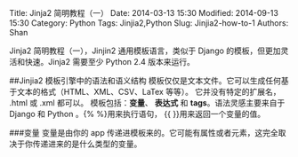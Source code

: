 Title: Jinja2 简明教程（一）
Date: 2014-03-13 15:30
Modified: 2014-09-13 15:30
Category: Python
Tags: Jinjia2,Python
Slug: Jinjia2-how-to-1
Authors: Shan


Jinja2 简明教程（一），Jinjin2 通用模板语言，类似于 Django 的模板，但更加灵活和快速。Jinja2 需要至少 Python 2.4 版本来运行。

##Jinjia2 模板引擎中的语法和语义结构
模板仅仅是文本文件。它可以生成任何基于文本的格式（HTML、XML、CSV、LaTex 等等）。 它并没有特定的扩展名， .html 或 .xml 都可以。
模板包括：**变量**、 **表达式** 和 **tags**。语法灵感主要来自于 Django 和 Python 。{% %}用来执行语句， {{ }}用来返回一个变量的值。

###变量
变量是由你的 app 传递进模板来的。它可能有属性或者元素，这完全取决于你传递进来的是什么类型的变量。

